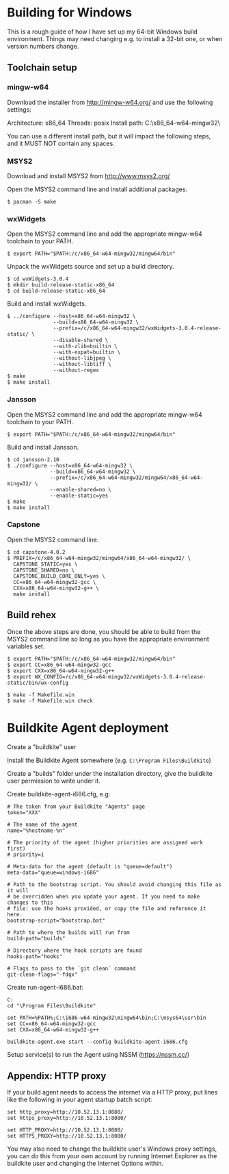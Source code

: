 # Building for Windows

This is a rough guide of how I have set up my 64-bit Windows build environment. Things may need changing e.g. to install a 32-bit one, or when version numbers change.

## Toolchain setup

### mingw-w64

Download the installer from http://mingw-w64.org/ and use the following settings:

Architecture: x86_64
Threads: posix
Install path: C:\x86_64-w64-mingw32\

You can use a different install path, but it will impact the following steps, and it MUST NOT contain any spaces.

### MSYS2

Download and install MSYS2 from http://www.msys2.org/

Open the MSYS2 command line and install additional packages.

    $ pacman -S make

### wxWidgets

Open the MSYS2 command line and add the appropriate mingw-w64 toolchain to your PATH.

    $ export PATH="$PATH:/c/x86_64-w64-mingw32/mingw64/bin"

Unpack the wxWidgets source and set up a build directory.

    $ cd wxWidgets-3.0.4
    $ mkdir build-release-static-x86_64
    $ cd build-release-static-x86_64

Build and install wxWidgets.

    $ ../configure --host=x86_64-w64-mingw32 \
                   --build=x86_64-w64-mingw32 \
                   --prefix=/c/x86_64-w64-mingw32/wxWidgets-3.0.4-release-static/ \
                   --disable-shared \
                   --with-zlib=builtin \
                   --with-expat=builtin \
                   --without-libjpeg \
                   --without-libtiff \
                   --without-regex
    $ make
    $ make install

### Jansson

Open the MSYS2 command line and add the appropriate mingw-w64 toolchain to your PATH.

    $ export PATH="$PATH:/c/x86_64-w64-mingw32/mingw64/bin"

Build and install Jansson.

    $ cd jansson-2.10
    $ ./configure --host=x86_64-w64-mingw32 \
                  --build=x86_64-w64-mingw32 \
                  --prefix=/c/x86_64-w64-mingw32/mingw64/x86_64-w64-mingw32/ \
                  --enable-shared=no \
                  --enable-static=yes
    $ make
    $ make install

### Capstone

Open the MSYS2 command line.

    $ cd capstone-4.0.2
    $ PREFIX=/c/x86_64-w64-mingw32/mingw64/x86_64-w64-mingw32/ \
      CAPSTONE_STATIC=yes \
      CAPSTONE_SHARED=no \
      CAPSTONE_BUILD_CORE_ONLY=yes \
      CC=x86_64-w64-mingw32-gcc \
      CXX=x86_64-w64-mingw32-g++ \
      make install

## Build rehex

Once the above steps are done, you should be able to build from the MSYS2 command line so long as you have the appropriate environment variables set.

    $ export PATH="$PATH:/c/x86_64-w64-mingw32/mingw64/bin"
    $ export CC=x86_64-w64-mingw32-gcc
    $ export CXX=x86_64-w64-mingw32-g++
    $ export WX_CONFIG=/c/x86_64-w64-mingw32/wxWidgets-3.0.4-release-static/bin/wx-config
    
    $ make -f Makefile.win
    $ make -f Makefile.win check

# Buildkite Agent deployment

Create a "buildkite" user

Install the Buildkite Agent somewhere (e.g. `C:\Program Files\Buildkite`)

Create a "builds" folder under the installation directory, give the buildkite user permission to write under it.

Create buildkite-agent-i686.cfg, e.g:

    # The token from your Buildkite "Agents" page
    token="XXX"
    
    # The name of the agent
    name="%hostname-%n"
    
    # The priority of the agent (higher priorities are assigned work first)
    # priority=1
    
    # Meta-data for the agent (default is "queue=default")
    meta-data="queue=windows-i686"
    
    # Path to the bootstrap script. You should avoid changing this file as it will
    # be overridden when you update your agent. If you need to make changes to this
    # file: use the hooks provided, or copy the file and reference it here.
    bootstrap-script="bootstrap.bat"
    
    # Path to where the builds will run from
    build-path="builds"
    
    # Directory where the hook scripts are found
    hooks-path="hooks"
    
    # Flags to pass to the `git clean` command
    git-clean-flags="-fdqx"

Create run-agent-i686.bat:

    C:
    cd "\Program Files\Buildkite"
    
    set PATH=%PATH%;C:\i686-w64-mingw32\mingw64\bin;C:\msys64\usr\bin
    set CC=x86_64-w64-mingw32-gcc
    set CXX=x86_64-w64-mingw32-g++
    
    buildkite-agent.exe start --config buildkite-agent-i686.cfg

Setup service(s) to run the Agent using NSSM (https://nssm.cc/)

## Appendix: HTTP proxy

If your build agent needs to access the internet via a HTTP proxy, put lines like the following in your agent startup batch script:

    set http_proxy=http://10.52.13.1:8080/
    set https_proxy=http://10.52.13.1:8080/
    
    set HTTP_PROXY=http://10.52.13.1:8080/
    set HTTPS_PROXY=http://10.52.13.1:8080/

You may also need to change the buildkite user's Windows proxy settings, you can do this from your own account by running Internet Explorer as the buildkite user and changing the Internet Options within.
